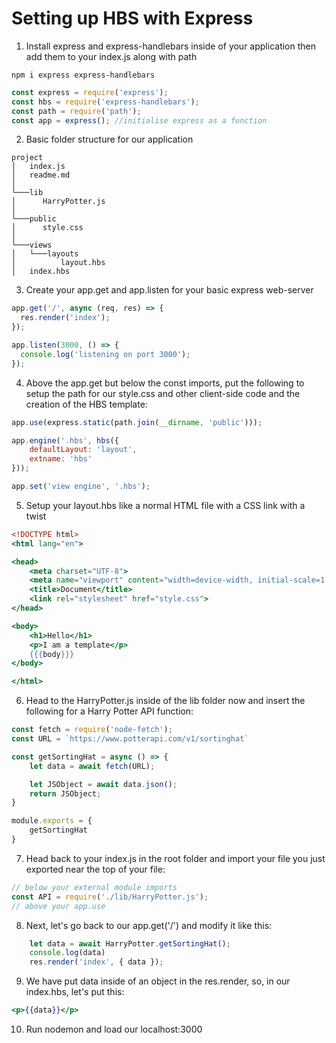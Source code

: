 # Setting up HBS with Express

1. Install express and express-handlebars inside of your application then add them to your index.js along with path

```
npm i express express-handlebars
```

```javascript
const express = require('express');
const hbs = require('express-handlebars');
const path = require('path');
const app = express(); //initialise express as a function
```

2. Basic folder structure for our application

```
project
│   index.js
│   readme.md   
│
└───lib
│      HarryPotter.js
│   
└───public
│      style.css
│    
└───views 
│   └───layouts
│          layout.hbs
│   index.hbs
```

3. Create your app.get and app.listen for your basic express web-server

```javascript
app.get('/', async (req, res) => {
  res.render('index');
});

app.listen(3000, () => {
  console.log('listening on port 3000');
});
```

4. Above the app.get but below the const imports, put the following to setup the path for our style.css and other client-side code and the creation of the HBS template: 

```javascript
app.use(express.static(path.join(__dirname, 'public')));

app.engine('.hbs', hbs({
    defaultLayout: 'layout',
    extname: 'hbs'
}));

app.set('view engine', '.hbs');
```

5. Setup your layout.hbs like a normal HTML file with a CSS link with a twist

```hbs
<!DOCTYPE html>
<html lang="en">

<head>
    <meta charset="UTF-8">
    <meta name="viewport" content="width=device-width, initial-scale=1.0">
    <title>Document</title>
    <link rel="stylesheet" href="style.css">
</head>

<body>
    <h1>Hello</h1>
    <p>I am a template</p>
    {{{body}}}
</body>

</html>
```

6. Head to the HarryPotter.js inside of the lib folder now and insert the following for a Harry Potter API function:

```javascript
const fetch = require('node-fetch');
const URL = `https://www.potterapi.com/v1/sortinghat`

const getSortingHat = async () => {
    let data = await fetch(URL);

    let JSObject = await data.json();
    return JSObject;
}

module.exports = {
    getSortingHat
}
```

7. Head back to your index.js in the root folder and import your file you just exported near the top of your file:

```javascript
// below your external module imports
const API = require('./lib/HarryPotter.js');
// above your app.use
```

8. Next, let's go back to our app.get('/') and modify it like this:

```javascript
    let data = await HarryPotter.getSortingHat();
    console.log(data)
    res.render('index', { data });
```

9. We have put data inside of an object in the res.render, so, in our index.hbs, let's put this: 

```hbs
<p>{{data}}</p>
```

10. Run nodemon and load our localhost:3000